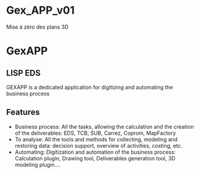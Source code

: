 # Gex_APP_v01
Mise à zéro des plans 3D

# GexAPP
## LISP EDS


GEXAPP is a dedicated application for digitizing and automating the business process
## Features
- Business process: All the tasks, allowing the calculation and the creation of the deliverables:
EDS, TCB, SUB, Carrez, Coprom, MapFactory
- To analyse: All the tools and methods for collecting, modeling and restoring data: decision support, overview of activities, costing, etc.
- Automating: Digitization and automation of the business process:
Calculation plugin, Drawing tool, Deliverables generation tool, 3D modeling plugin….



